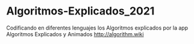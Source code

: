 # Algoritmos-Explicados_2021
Codificando en diferentes lenguajes los Algoritmos explicados por la app Algoritmos Explicados y Animados http://algorithm.wiki
